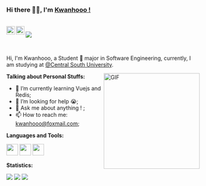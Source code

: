 ### Hi there 👋🏽, I'm [Kwanhooo !](https://0xcafebabe.cn) 

<br/>

<a href="https://www.zhihu.com/people/hao-hao-57-40">
  <img align="left" alt="Zhihu" width="22px" src="https://cdn2.iconfinder.com/data/icons/social-media-flat-7/64/Social-media_Zhihu-512.png" />
</a>
<a href="https://space.bilibili.com/76717041">
  <img align="left" alt="Bilibili" width="22px" src="https://cdn0.iconfinder.com/data/icons/social-media-logo-4/32/Social_Media_bilibili-512.png" />
</a>


![](https://visitor-badge.glitch.me/badge?page_id=Kwanhooo.Kwanhooo)

<br/>

Hi, I'm Kwanhooo, a Student 🎒 major in Software Engineering, currently, I am studying at [@Central South University](https://www.csu.edu.cn/).

  <img align="right" alt="GIF" height="250" src="https://s2.loli.net/2022/01/18/U3qipmn6hGwe9OD.gif"/>

**Talking about Personal Stuffs:**

- 🌱 I’m currently learning Vuejs and Redis; 
- 🤔 I’m looking for help 😭;
- 💬 Ask me about anything ! ;
- 📫 How to reach me: kwanhooo@foxmail.com;

**Languages and Tools:**  

<code><img height="30" src="https://cdn4.iconfinder.com/data/icons/logos-and-brands/512/181_Java_logo_logos-512.png"></code>
<code><img height="30" src="https://cdn0.iconfinder.com/data/icons/file-format-programming-languages-scripts-flat-fil/64/file_format_document-15-128.png"></code>
<code><img height="30" src="https://cdn3.iconfinder.com/data/icons/social-media-2169/24/social_media_social_media_logo_git-128.png"></code>

**Statistics:** 

![](https://github-readme-stats.vercel.app/api?username=Kwanhooo&theme=radical&show_icons=true&count_private=true&include_all_commits=true) ![](https://github-readme-stats.vercel.app/api/top-langs/?username=Kwanhooo&hide=html&layout=compact&theme=radical)
![](https://github-profile-summary-cards.vercel.app/api/cards/profile-details?username=Kwanhooo&theme=monokai&count_private=true&include_all_commits=true)
